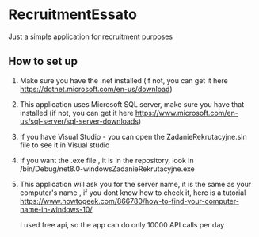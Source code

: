 # RecruitmentEssato
 Just a simple application for recruitment purposes



How to set up 
----------------------------------------------------------------------
1. Make sure you have the .net installed (if not, you can get it here https://dotnet.microsoft.com/en-us/download)
2. This application uses Microsoft SQL server, make sure you have that installed (if not, you can get it here https://www.microsoft.com/en-us/sql-server/sql-server-downloads)
3. If you have Visual Studio - you can open the ZadanieRekrutacyjne.sln file to see it in Visual studio
4. If you want the .exe file , it is in the repository, look in /bin/Debug/net8.0-windowsZadanieRekrutacyjne.exe
5. This application will ask you for the server name, it is the same as your computer's name , if you dont know how to check it, here is a tutorial https://www.howtogeek.com/866780/how-to-find-your-computer-name-in-windows-10/


   I used free api, so the app can do only 10000 API calls per day 
